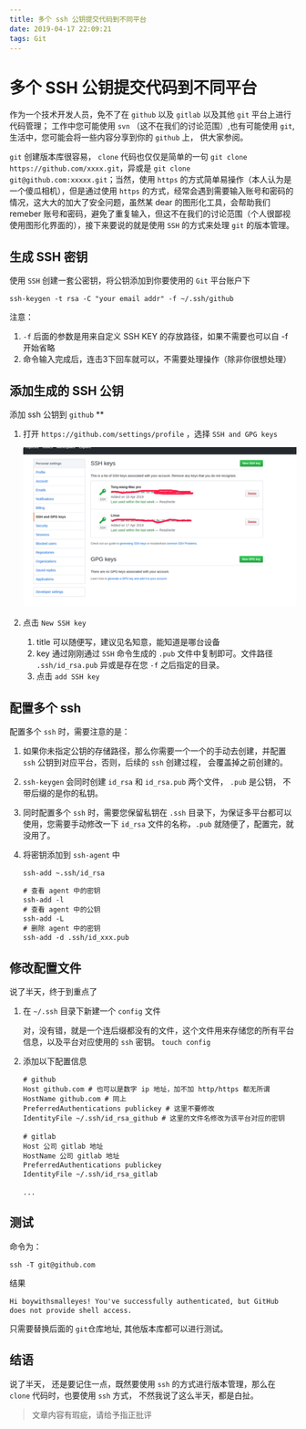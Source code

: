 ```yaml
---
title: 多个 ssh 公钥提交代码到不同平台
date: 2019-04-17 22:09:21
tags: Git
---
```



# 多个 SSH 公钥提交代码到不同平台

作为一个技术开发人员，免不了在 `github` 以及 `gitlab` 以及其他 `git` 平台上进行代码管理；
工作中您可能使用 `svn` （这不在我们的讨论范围）,也有可能使用 `git`, 生活中，您可能会将一些内容分享到你的 `github` 上， 供大家参阅。

`git` 创建版本库很容易， `clone` 代码也仅仅是简单的一句 `git clone https://github.com/xxxx.git`，异或是 `git clone git@github.com:xxxxx.git`；当然，使用 `https` 的方式简单易操作（本人认为是一个傻瓜相机），但是通过使用 `https` 的方式，经常会遇到需要输入账号和密码的情况，这大大的加大了安全问题，虽然某 dear 的图形化工具，会帮助我们 remeber 账号和密码，避免了重复输入，但这不在我们的讨论范围（个人很鄙视使用图形化界面的），接下来要说的就是使用 `SSH` 的方式来处理 `git` 的版本管理。

<!--more-->

## 生成 SSH 密钥

使用 `SSH` 创建一套公密钥，将公钥添加到你要使用的 `Git` 平台账户下

```
ssh-keygen -t rsa -C "your email addr" -f ~/.ssh/github
```

注意：
1. `-f` 后面的参数是用来自定义 SSH KEY 的存放路径，如果不需要也可以自 -f 开始省略
2. 命令输入完成后，连击3下回车就可以，不需要处理操作（除非你很想处理）

## 添加生成的 SSH 公钥

添加 ssh 公钥到 `github` **
    
1. 打开 `https://github.com/settings/profile` ，选择 `SSH and GPG keys`

    ![](https://raw.githubusercontent.com/boywithsmalleyes/static_file/master/images/%E6%B7%B1%E5%BA%A6%E6%88%AA%E5%9B%BE_%E9%80%89%E6%8B%A9%E5%8C%BA%E5%9F%9F_20190425135335.png)
2. 点击 `New SSH key`

    1. title 可以随便写，建议见名知意，能知道是哪台设备
    2. key 通过刚刚通过 `SSH` 命令生成的 `.pub` 文件中复制即可。文件路径 `.ssh/id_rsa.pub` 异或是存在您 `-f` 之后指定的目录。
    3. 点击 `add SSH key`


## 配置多个 ssh

配置多个 `ssh` 时，需要注意的是：

1. 如果你未指定公钥的存储路径，那么你需要一个一个的手动去创建，并配置 `ssh` 公钥到对应平台，否则，后续的 `ssh` 创建过程， 会覆盖掉之前创建的。
2. `ssh-keygen` 会同时创建 `id_rsa` 和 `id_rsa.pub` 两个文件， `.pub` 是公钥， 不带后缀的是你的私钥。
3. 同时配置多个 `ssh` 时，需要您保留私钥在 `.ssh` 目录下，为保证多平台都可以使用，您需要手动修改一下 `id_rsa` 文件的名称，`.pub` 就随便了，配置完，就没用了。
4. 将密钥添加到 `ssh-agent` 中

    ```
    ssh-add ~.ssh/id_rsa
    ```
    
    ```
    # 查看 agent 中的密钥
    ssh-add -l
    # 查看 agent 中的公钥
    ssh-add -L
    # 删除 agent 中的密钥
    ssh-add -d .ssh/id_xxx.pub
    ```


## 修改配置文件

说了半天，终于到重点了

1. 在 `~/.ssh` 目录下新建一个 `config` 文件

    对，没有错，就是一个连后缀都没有的文件，这个文件用来存储您的所有平台信息，以及平台对应使用的 `ssh` 密钥。
    `touch config`

2. 添加以下配置信息

    ```
    # github
    Host github.com # 也可以是数字 ip 地址，加不加 http/https 都无所谓
    HostName github.com # 同上
    PreferredAuthentications publickey # 这里不要修改
    IdentityFile ~/.ssh/id_rsa_github # 这里的文件名修改为该平台对应的密钥
    
    # gitlab
    Host 公司 gitlab 地址
    HostName 公司 gitlab 地址
    PreferredAuthentications publickey
    IdentityFile ~/.ssh/id_rsa_gitlab
    
    ...
    ```

## 测试

命令为：

```
ssh -T git@github.com
```

结果

```
Hi boywithsmalleyes! You've successfully authenticated, but GitHub does not provide shell access.
```

只需要替换后面的 `git`仓库地址, 其他版本库都可以进行测试。



## 结语

说了半天， 还是要记住一点，既然要使用 `ssh` 的方式进行版本管理，那么在 `clone` 代码时，也要使用 `ssh` 方式， 不然我说了这么半天，都是白扯。







> 文章内容有瑕疵，请给予指正批评


